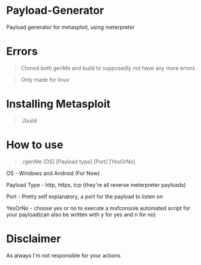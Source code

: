 # Payload-Generator
Payload generator for metasploit, using meterpreter

# Errors
> Chmod both genMe and build to supposedly not have any more errors

> Only made for linux

# Installing Metasploit
> ./build

# How to use
> ./genMe [OS] [Payload type] [Port] [YesOrNo]

OS - Windows and Android (For Now)

Payload Type - http, https, tcp (they're all reverse meterpreter payloads)

Port - Pretty self explanatory, a port for the payload to listen on

YesOrNo - choose yes or no to execute a msfconsole automated script for your payload(can also be written with y for yes and n for no)

# Disclaimer
As always I'm not responsible for your actions
